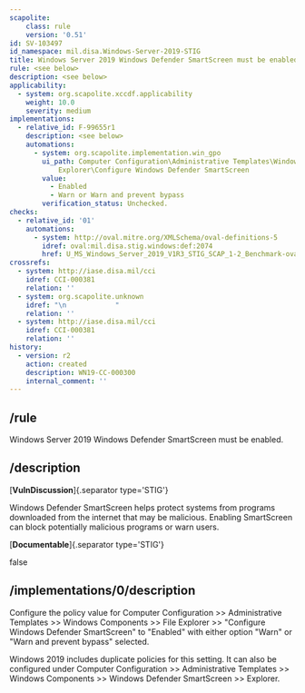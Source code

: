 ```yaml
---
scapolite:
    class: rule
    version: '0.51'
id: SV-103497
id_namespace: mil.disa.Windows-Server-2019-STIG
title: Windows Server 2019 Windows Defender SmartScreen must be enabled.
rule: <see below>
description: <see below>
applicability:
  - system: org.scapolite.xccdf.applicability
    weight: 10.0
    severity: medium
implementations:
  - relative_id: F-99655r1
    description: <see below>
    automations:
      - system: org.scapolite.implementation.win_gpo
        ui_path: Computer Configuration\Administrative Templates\Windows Components\File
            Explorer\Configure Windows Defender SmartScreen
        value:
          - Enabled
          - Warn or Warn and prevent bypass
        verification_status: Unchecked.
checks:
  - relative_id: '01'
    automations:
      - system: http://oval.mitre.org/XMLSchema/oval-definitions-5
        idref: oval:mil.disa.stig.windows:def:2074
        href: U_MS_Windows_Server_2019_V1R3_STIG_SCAP_1-2_Benchmark-oval.xml
crossrefs:
  - system: http://iase.disa.mil/cci
    idref: CCI-000381
    relation: ''
  - system: org.scapolite.unknown
    idref: "\n            "
    relation: ''
  - system: http://iase.disa.mil/cci
    idref: CCI-000381
    relation: ''
history:
  - version: r2
    action: created
    description: WN19-CC-000300
    internal_comment: ''
---
```



## /rule

Windows Server 2019 Windows Defender SmartScreen must be enabled.

## /description

[**VulnDiscussion**]{.separator type='STIG'}

Windows Defender SmartScreen helps protect systems from programs downloaded from the internet that may be malicious. Enabling SmartScreen can block potentially malicious programs or warn users.

[**Documentable**]{.separator type='STIG'}

false

## /implementations/0/description

Configure the policy value for Computer Configuration >> Administrative Templates >> Windows Components >> File Explorer >> "Configure Windows Defender SmartScreen" to "Enabled" with either option "Warn" or "Warn and prevent bypass" selected.

Windows 2019 includes duplicate policies for this setting. It can also be configured under Computer Configuration >> Administrative Templates >> Windows Components >> Windows Defender SmartScreen >> Explorer.
